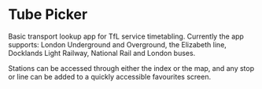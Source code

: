 # Tube Picker
Basic transport lookup app for TfL service timetabling.
Currently the app supports: London Underground and Overground, the Elizabeth line, Docklands Light Railway, National Rail and London buses.

Stations can be accessed through either the index or the map, and any stop or line can be added to a quickly accessible favourites screen.
